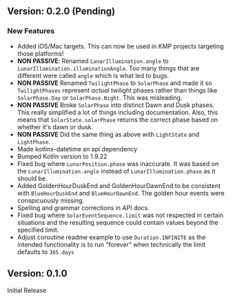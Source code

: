 ## Version: 0.2.0 (Pending)
### New Features
* Added iOS/Mac targets. This can now be used in KMP projects targeting those platforms!
* **NON PASSIVE**: Renamed `LunarIllumination.angle` to `LunarIllumination.illuminationAngle`. Too many things that are different were called `angle` which is what led to bugs.
* **NON PASSIVE** Renamed `TwilightPhase` to `SolarPhase` and made it so `TwilightPhases` represent _actual_ twilight phases rather than things like `SolarPhase.Day` or `SolarPhase.Night`. This was misleading.
* **NON PASSIVE** Broke `SolarPhase` into distinct Dawn and Dusk phases. This really simplified  a lot of things including documentation. Also, this means that `SolarState.solarPhase` returns the correct phase based on whether it's dawn or dusk.
* **NON PASSIVE** Did the same thing as above with `LightState` and `LightPhase`.
* Made kotlinx-datetime an api dependency
* Bumped Kotlin version to 1.9.22
* Fixed bug where `LunarPosition.phase` was inaccurate. It was based on the `LunarIllumination.angle` instead of `LunarIllumination.phase` as it should be.
* Added GoldenHourDuskEnd and GoldenHourDawnEnd to be consistent with `BlueHourDuskEnd` and `BlueHourDawnEnd`. The golden hour events were conspicuously missing.
* Spelling and grammar corrections in API docs.
* Fixed bug where `SolarEventSequence.limit` was not respected in certain situations and the resulting sequence could contain values beyond the specified limit.
* Adjust coroutine readme example to use `Duration.INFINITE` as the intended functionality is to run "forever" when technically the limit defaults to `365.days`

## Version: 0.1.0
Initial Release